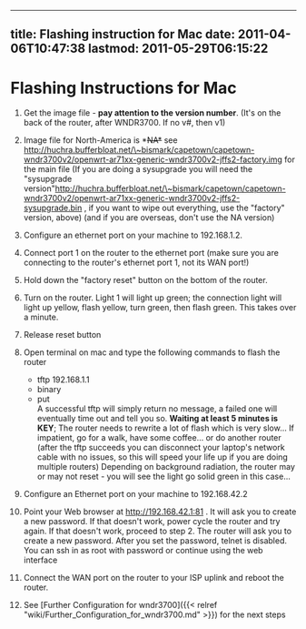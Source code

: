 
---
title: Flashing instruction for Mac
date: 2011-04-06T10:47:38
lastmod: 2011-05-29T06:15:22
---
Flashing Instructions for Mac
=============================

1.  Get the image file - **pay attention to the version number**. (It's
    on the back of the router, after WNDR3700. If no v\#, then v1)
2.  Image file for North-America is \*~~NA\*~~ see
    http://huchra.bufferbloat.net/\~bismark/capetown/capetown-wndr3700v2/openwrt-ar71xx-generic-wndr3700v2-jffs2-factory.img
    for the main file (If you are doing a sysupgrade you will need the
    "sysupgrade
    version"http://huchra.bufferbloat.net/\~bismark/capetown/capetown-wndr3700v2/openwrt-ar71xx-generic-wndr3700v2-jffs2-sysupgrade.bin
    , if you want to wipe out everything, use the "factory"
    version, above) (and if you are overseas, don't use the NA version)
3.  Configure an ethernet port on your machine to 192.168.1.2.
4.  Connect port 1 on the router to the ethernet port (make sure you are
    connecting to the router's ethernet port 1, not its WAN port!)
5.  Hold down the "factory reset" button on the bottom of the router.
6.  Turn on the router. Light 1 will light up green; the connection
    light will light up yellow, flash yellow, turn green, then
    flash green. This takes over a minute.
7.  Release reset button
8.  Open terminal on mac and type the following commands to flash the
    router
    -   tftp 192.168.1.1
    -   binary
    -   put <image-file>\
        A successful tftp will simply return no message, a failed one
        will eventually time out and tell you so. **Waiting at least 5
        minutes is KEY**; The router needs to rewrite a lot of flash
        which is very slow... If impatient, go for a walk, have
        some coffee... or do another router (after the tftp succeeds you
        can disconnect your laptop's network cable with no issues, so
        this will speed your life up if you are doing multiple routers)
        Depending on background radiation, the router may or may not
        reset - you will see the light go solid green in this case...

9.  Configure an Ethernet port on your machine to 192.168.42.2
10. Point your Web browser at http://192.168.42.1:81 . It will ask you
    to create a new password. If that doesn't work, power cycle the
    router and try again. If that doesn't work, proceed to step 2. The
    router will ask you to create a new password. After you set the
    password, telnet is disabled. You can ssh in as root with password
    or continue using the web interface
11. Connect the WAN port on the router to your ISP uplink and reboot
    the router.
12. See [Further Configuration for wndr3700]({{< relref "wiki/Further_Configuration_for_wndr3700.md" >}}) for the next
    steps


